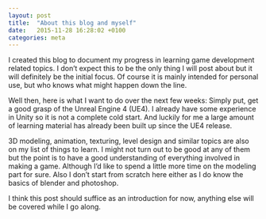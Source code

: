 ```yaml
---
layout: post
title:  "About this blog and myself"
date:   2015-11-28 16:28:02 +0100
categories: meta
---
```

I created this blog to document my progress in learning game development related topics. I don’t expect this to be the only thing I will post about but it will definitely be the initial focus. Of course it is mainly intended for personal use, but who knows what might happen down the line.
<!--more-->
Well then, here is what I want to do over the next few weeks: Simply put, get a good grasp of the Unreal Engine 4 (UE4). I already have some experience in Unity  so it is not a complete cold start. And luckily for me a large amount of learning material has already been built up since the UE4 release.

3D modeling, animation, texturing, level design and similar topics are also on my list of things to learn. I might not turn out to be good at any of them but the point is to have a good understanding of everything involved in making a game. Although I’d like to spend a little more time on the modeling part for sure. Also I don’t start from scratch here either as I do know the basics of blender and photoshop.

I think this post should suffice as an introduction for now, anything else will be covered while I go along.